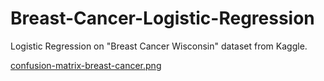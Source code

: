# Breast-Cancer-Logistic-Regression
Logistic Regression on "Breast Cancer Wisconsin" dataset from Kaggle.

[confusion-matrix-breast-cancer.png](https://postimg.cc/t7MTrktd)
